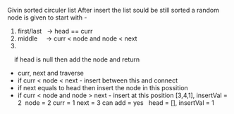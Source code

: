 Givin sorted circuler list
After insert the list sould be still sorted
a random node is given to start with -
​
1. first/last    -> head == curr
2. middle      -> curr < node and node < next
4.
​
​
​
​
if head is null then add the node and return
- curr, next and traverse
- if curr < node < next - insert between this and connect
- if next equals to head then insert the node in this possition
- if curr < node and node > next - insert at this position
​
[3,4,1], insertVal = 2
​
node = 2
curr = 1
next = 3
can add = yes
​
​
head = [], insertVal = 1
​
​
​
​
​
​
​
